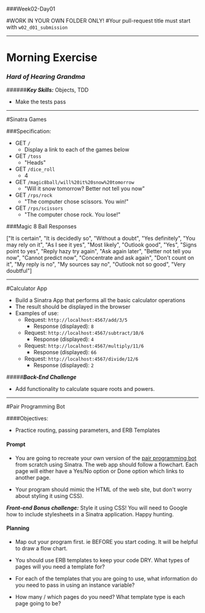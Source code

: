 ###Week02-Day01

#WORK IN YOUR OWN FOLDER ONLY!
#Your pull-request title must start with `w02_d01_submission`

---

# Morning Exercise
### ***Hard of Hearing Grandma***
######***Key Skills:*** Objects, TDD
* Make the tests pass

___

#Sinatra Games

###Specification:

- GET `/`
  - Display a link to each of the games below
- GET `/toss`
  - "Heads"
- GET `/dice_roll`
    - 4
- GET `/magic8ball/will%20it%20snow%20tomorrow`
  - "Will it snow tomorrow? Better not tell you now"
- GET `/rps/rock`
  - "The computer chose scissors. You win!"
- GET `/rps/scissors`
  - "The computer chose rock. You lose!"

###Magic 8 Ball Responses


["It is certain", "It is decidedly so", "Without a doubt", "Yes definitely",
    "You may rely on it", "As I see it yes", "Most likely", "Outlook good",
    "Yes", "Signs point to yes", "Reply hazy try again", "Ask again later",
    "Better not tell you now", "Cannot predict now", "Concentrate and ask again",
    "Don't count on it", "My reply is no", "My sources say no",
    "Outlook not so good", "Very doubtful"]

___

#Calculator App
- Build a Sinatra App that performs all the basic calculator operations
- The result should be displayed in the browser
- Examples of use:
  - Request: `http://localhost:4567/add/3/5`
    - Response (displayed): `8`
  - Request: `http://localhost:4567/subtract/10/6`
    - Response (displayed): `4`
  - Request: `http://localhost:4567/multiply/11/6`
    - Response (displayed): `66`
  - Request: `http://localhost:4567/divide/12/6`
    - Response (displayed): `2`

#####***Back-End Challenge***
- Add functionality to calculate square roots and powers.

---
#Pair Programming Bot

####Objectives:

- Practice routing, passing parameters, and ERB Templates

#### Prompt

- You are going to recreate your own version of the [pair programming bot](http://frozen-garden-6647.herokuapp.com/) from scratch using Sinatra. The web app should follow a flowchart. Each page will either have a Yes/No option or Done option which links to another page.

- Your program should mimic the HTML of the web site, but don't worry about styling it using CSS).

***Front-end Bonus challenge:*** Style it using CSS!  You will need to Google how to include stylesheets in a Sinatra application.  Happy hunting.

#### Planning

- Map out your program first. ie BEFORE you start coding. It will be helpful to draw a flow chart.

- You should use ERB templates to keep your code DRY. What types of pages will you need a template for?

- For each of the templates that you are going to use, what information do you need to pass in using an instance variable?

- How many / which pages do you need? What template type is each page going to be?
